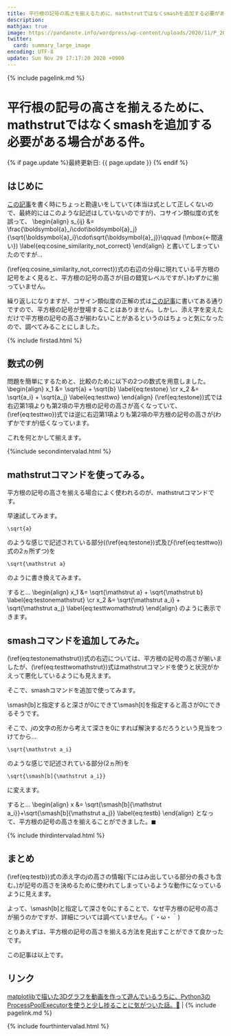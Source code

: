 ```yaml
---
title: 平行根の記号の高さを揃えるために、mathstrutではなくsmashを追加する必要がある場合がある件。 - panda大学習帳外伝
description: 
mathjax: true
image: https://pandanote.info/wordpress/wp-content/uploads/2020/11/P_20201126_202654_vHDR_On_HP-scaled.jpg
twitter: 
  card: summary_large_image
encoding: UTF-8
update: Sun Nov 29 17:17:20 2020 +0900
---
```

{% include pagelink.md %}
# 平行根の記号の高さを揃えるために、mathstrutではなくsmashを追加する必要がある場合がある件。
{% if page.update %}最終更新日: {{ page.update }} {% endif %}
## はじめに
[この記事](https://pandanote.info/?p=6970)を書く時にちょっと勘違いをしていて(本当は式として正しくないので、最終的にはこのような記述はしていないのですが)、コサイン類似度の式を誤って、
\begin{align}
s_{ij} &= \frac{\boldsymbol{a}_i\cdot\boldsymbol{a}_j}{\sqrt{\boldsymbol{a}_i}\cdot\sqrt{\boldsymbol{a}_j}}\qquad (\mbox{←間違い}) \label{eq:cosine_similarity_not_correct}
\end{align}
と書いてしまっていたのですが…

(\ref{eq:cosine_similarity_not_correct})式の右辺の分母に現れている平方根の記号をよく見ると、平方根の記号の高さが(目の錯覚レベルですが、)わずかに揃っていません。

繰り返しになりますが、コサイン類似度の正解の式は[この記事](https://pandanote.info/?p=6970)に書いてある通りですので、平方根の記号が登場することはありません。しかし、添え字を変えただけで平方根の記号の高さが揃わないことがあるというのはちょっと気になったので、調べてみることにしました。

{% include firstad.html %}

## 数式の例
問題を簡単にするためと、比較のために以下の2つの数式を用意しました。
\begin{align}
x_1 &= \sqrt{a} + \sqrt{b} \label{eq:testone} \cr
x_2 &= \sqrt{a_i} + \sqrt{a_j} \label{eq:testtwo}
\end{align}
(\ref{eq:testone})式では右辺第1項よりも第2項の平方根の記号の高さが高くなっていて、(\ref{eq:testtwo})式では逆に右辺第1項よりも第2項の平方根の記号の高さが(わずかですが)低くなっています。

これを何とかして揃えます。

{%include secondintervalad.html %}

## mathstrutコマンドを使ってみる。
平方根の記号の高さを揃える場合によく使われるのが、mathstrutコマンドです。

早速試してみます。

```
\sqrt{a}
```

のような感じで記述されている部分((\ref{eq:testone})式及び(\ref{eq:testtwo})式の2ヵ所ずつ)を

```
\sqrt{\mathstrut a}
```

のように書き換えてみます。

すると…
\begin{align}
x_1 &= \sqrt{\mathstrut a} + \sqrt{\mathstrut b} \label{eq:testonemathstrut} \cr
x_2 &= \sqrt{\mathstrut a_i} + \sqrt{\mathstrut a_j} \label{eq:testtwomathstrut}
\end{align}
のように表示できます。
## smashコマンドを追加してみた。
(\ref{eq:testonemathstrut})式の右辺については、平方根の記号の高さが揃いましたが、(\ref{eq:testtwomathstrut})式はmathstrutコマンドを使うと状況がかえって悪化しているようにも見えます。

そこで、smashコマンドを追加で使ってみます。

\\smash[b]と指定すると深さが0にできて\\smash[t]を指定すると高さが0にできるそうです。

そこで、$j$の文字の形から考えて深さを0にすれば解決するだろうという見当をつけてから…

```
\sqrt{\mathstrut a_i}
```

のような感じで記述されている部分(2ヵ所)を

```
\sqrt{\smash[b]{\mathstrut a_i}}
```

に変えます。

すると…
\begin{align}
x &= \sqrt{\smash[b]{\mathstrut a_i}}+\sqrt{\smash[b]{\mathstrut a_j}} \label{eq:testb}
\end{align}
となって、平方根の記号の高さを揃えることができました。$\blacksquare$

{% include thirdintervalad.html %}

## まとめ
(\ref{eq:testb})式の添え字の$j$の高さの情報(下にはみ出している部分の長さも含む。)が記号の高さを決めるために使われてしまっているような動作になっているように見えます。

よって、\\smash[b]と指定して深さを0にすることで、なぜ平方根の記号の高さが揃うのかですが、詳細については調べていません。(´・ω・｀)

とりあえずは、平方根の記号の高さを揃える方法を見出すことができて良かったです。

この記事は以上です。
## リンク
[matplotlibで描いた3Dグラフを動画を作って遊んでいるうちに、Python3のProcessPoolExecutorを使うと少し捗ることに気がついた話。🎥](https://pandanote.info/?p=6970) \| {% include pagelink.md %}

{% include fourthintervalad.html %}
